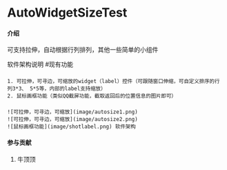 # AutoWidgetSizeTest

#### 介绍
可支持拉伸，自动根据行列排列，其他一些简单的小组件

软件架构说明
#现有功能
####
    1. 可拉伸，可寻边，可缩放的widget（label）控件（可跟随窗口伸缩，可自定义排序的行列3*3、 5*5等，内部的label支持缩放）
    2. 鼠标画框功能（类似QQ截屏功能，截取返回后的位置信息的图片即可）

####
####
    ![可拉伸，可寻边，可缩放](image/autosize1.png)
    ![可拉伸，可寻边，可缩放](image/autosize2.png)
    ![鼠标画框功能](image/shotlabel.png) 软件架构

#### 参与贡献

1.  牛顶顶

